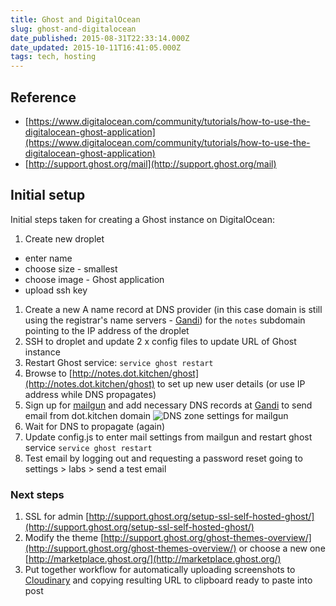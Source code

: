 ```yaml
---
title: Ghost and DigitalOcean
slug: ghost-and-digitalocean
date_published: 2015-08-31T22:33:14.000Z
date_updated: 2015-10-11T16:41:05.000Z
tags: tech, hosting
---
```


## Reference

- [https://www.digitalocean.com/community/tutorials/how-to-use-the-digitalocean-ghost-application](https://www.digitalocean.com/community/tutorials/how-to-use-the-digitalocean-ghost-application)
- [http://support.ghost.org/mail](http://support.ghost.org/mail)

## Initial setup

Initial steps taken for creating a Ghost instance on DigitalOcean:

1. Create new droplet

- enter name
- choose size - smallest
- choose image - Ghost application
- upload ssh key

1. Create a new A name record at DNS provider (in this case domain is still using the registrar's name servers - [Gandi](https://www.gandi.net/)) for the `notes` subdomain pointing to the IP address of the droplet
2. SSH to droplet and update 2 x config files to update URL of Ghost instance
3. Restart Ghost service: `service ghost restart`
4. Browse to [http://notes.dot.kitchen/ghost](http://notes.dot.kitchen/ghost) to set up new user details (or use IP address while DNS propagates)
5. Sign up for [mailgun](https://mailgun.com) and add necessary DNS records at [Gandi](https://www.gandi.net/) to send email from dot.kitchen domain ![DNS zone settings for mailgun](http://res.cloudinary.com/squareoo/image/upload/v1441049775/mailgun_ttuo7c.png)
6. Wait for DNS to propagate (again)
7. Update config.js to enter mail settings from mailgun and restart ghost service `service ghost restart`
8. Test email by logging out and requesting a password reset going to settings > labs > send a test email

### Next steps

1. SSL for admin [http://support.ghost.org/setup-ssl-self-hosted-ghost/](http://support.ghost.org/setup-ssl-self-hosted-ghost/)
2. Modify the theme [http://support.ghost.org/ghost-themes-overview/](http://support.ghost.org/ghost-themes-overview/) or choose a new one [http://marketplace.ghost.org/](http://marketplace.ghost.org/)
3. Put together workflow for automatically uploading screenshots to [Cloudinary](http://cloudinary.com/) and copying resulting URL to clipboard ready to paste into post
